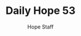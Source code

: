 ---
image: /assets/img/daily-hope-default-artwork.png
title: Daily Hope 53
number: 53
categories:
  - Daily Hope
author: Hope Staff
notes: Daily Hope 53
embed: >-
  <iframe style="border-radius:12px" src="https://open.spotify.com/embed/episode/0U35Tg7i6SAGmChKJXwsRY?utm_source=generator" width="100%" height="352" frameBorder="0" allowfullscreen="" allow="autoplay; clipboard-write; encrypted-media; fullscreen; picture-in-picture" loading="lazy"></iframe>
---